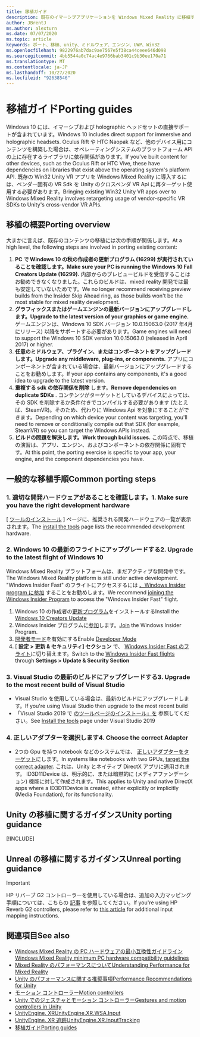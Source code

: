 ```yaml
---
title: 移植ガイド
description: 既存のイマーシブアプリケーションを Windows Mixed Reality に移植する手順を説明したチュートリアルです。
author: JBrentJ
ms.author: alexturn
ms.date: 07/07/2020
ms.topic: article
keywords: ポート、移植、unity、ミドルウェア、エンジン、UWP、Win32
ms.openlocfilehash: 9822976ab7dac9ae7567e5f38ca44ceee646d098
ms.sourcegitcommit: 4bb5544a0c74ac4e9766bab3401c9b30ee170a71
ms.translationtype: MT
ms.contentlocale: ja-JP
ms.lasthandoff: 10/27/2020
ms.locfileid: "92638546"
---
```

# <a name="porting-guides"></a><span data-ttu-id="9c20e-104">移植ガイド</span><span class="sxs-lookup"><span data-stu-id="9c20e-104">Porting guides</span></span>

<span data-ttu-id="9c20e-105">Windows 10 には、イマーシブおよび holographic ヘッドセットの直接サポートが含まれています。</span><span class="sxs-lookup"><span data-stu-id="9c20e-105">Windows 10 includes direct support for immersive and holographic headsets.</span></span> <span data-ttu-id="9c20e-106">Oculus Rift や HTC Naopak など、他のデバイス用にコンテンツを構築した場合は、オペレーティングシステムのプラットフォーム API の上に存在するライブラリに依存関係があります。</span><span class="sxs-lookup"><span data-stu-id="9c20e-106">If you've built content for other devices, such as the Oculus Rift or HTC Vive, these have dependencies on libraries that exist above the operating system's platform API.</span></span> <span data-ttu-id="9c20e-107">既存の Win32 Unity VR アプリを Windows Mixed Reality に導入するには、ベンダー固有の VR Sdk を Unity のクロスベンダ VR Api に再ターゲット使用する必要があります。</span><span class="sxs-lookup"><span data-stu-id="9c20e-107">Bringing existing Win32 Unity VR apps over to Windows Mixed Reality involves retargeting usage of vendor-specific VR SDKs to Unity's cross-vendor VR APIs.</span></span>

## <a name="porting-overview"></a><span data-ttu-id="9c20e-108">移植の概要</span><span class="sxs-lookup"><span data-stu-id="9c20e-108">Porting overview</span></span>

<span data-ttu-id="9c20e-109">大まかに言えば、既存のコンテンツの移植には次の手順が関係します。</span><span class="sxs-lookup"><span data-stu-id="9c20e-109">At a high level, the following steps are involved in porting existing content:</span></span>
1. <span data-ttu-id="9c20e-110">**PC で Windows 10 の秋の作成者の更新プログラム (16299) が実行されていることを確認します。**</span><span class="sxs-lookup"><span data-stu-id="9c20e-110">**Make sure your PC is running the Windows 10 Fall Creators Update (16299).**</span></span> <span data-ttu-id="9c20e-111">内部からのプレビュービルドを受信することはお勧めできなくなりました。これらのビルドは、mixed reality 開発では最も安定していないためです。</span><span class="sxs-lookup"><span data-stu-id="9c20e-111">We no longer recommend receiving preview builds from the Insider Skip Ahead ring, as those builds won't be the most stable for mixed reality development.</span></span>
2. <span data-ttu-id="9c20e-112">**グラフィックスまたはゲームエンジンの最新バージョンにアップグレードします。**</span><span class="sxs-lookup"><span data-stu-id="9c20e-112">**Upgrade to the latest version of your graphics or game engine.**</span></span> <span data-ttu-id="9c20e-113">ゲームエンジンは、Windows 10 SDK バージョン 10.0.15063.0 (2017 年4月にリリース) 以降をサポートする必要があります。</span><span class="sxs-lookup"><span data-stu-id="9c20e-113">Game engines will need to support the Windows 10 SDK version 10.0.15063.0 (released in April 2017) or higher.</span></span>
3. <span data-ttu-id="9c20e-114">**任意のミドルウェア、プラグイン、またはコンポーネントをアップグレードします。**</span><span class="sxs-lookup"><span data-stu-id="9c20e-114">**Upgrade any middleware, plug-ins, or components.**</span></span> <span data-ttu-id="9c20e-115">アプリにコンポーネントが含まれている場合は、最新バージョンにアップグレードすることをお勧めします。</span><span class="sxs-lookup"><span data-stu-id="9c20e-115">If your app contains any components, it's a good idea to upgrade to the latest version.</span></span>
4. <span data-ttu-id="9c20e-116">**重複する sdk の依存関係を削除** します。</span><span class="sxs-lookup"><span data-stu-id="9c20e-116">**Remove dependencies on duplicate SDKs** .</span></span> <span data-ttu-id="9c20e-117">コンテンツがターゲットとしているデバイスによっては、その SDK を削除するか条件付きでコンパイルする必要があります (たとえば、SteamVR)。そのため、代わりに Windows Api を対象にすることができます。</span><span class="sxs-lookup"><span data-stu-id="9c20e-117">Depending on which device your content was targeting, you'll need to remove or conditionally compile out that SDK (for example, SteamVR) so you can target the Windows APIs instead.</span></span>
5. <span data-ttu-id="9c20e-118">**ビルドの問題を解決します。**</span><span class="sxs-lookup"><span data-stu-id="9c20e-118">**Work through build issues.**</span></span> <span data-ttu-id="9c20e-119">この時点で、移植の演習は、アプリ、エンジン、およびコンポーネントの依存関係に固有です。</span><span class="sxs-lookup"><span data-stu-id="9c20e-119">At this point, the porting exercise is specific to your app, your engine, and the component dependencies you have.</span></span>

## <a name="common-porting-steps"></a><span data-ttu-id="9c20e-120">一般的な移植手順</span><span class="sxs-lookup"><span data-stu-id="9c20e-120">Common porting steps</span></span>

### <a name="1-make-sure-you-have-the-right-development-hardware"></a><span data-ttu-id="9c20e-121">1. 適切な開発ハードウェアがあることを確認します。</span><span class="sxs-lookup"><span data-stu-id="9c20e-121">1. Make sure you have the right development hardware</span></span>

<span data-ttu-id="9c20e-122">[ [ツールのインストール](../install-the-tools.md#immersive-vr-headset-requirements) ] ページに、推奨される開発ハードウェアの一覧が表示されます。</span><span class="sxs-lookup"><span data-stu-id="9c20e-122">The [install the tools](../install-the-tools.md#immersive-vr-headset-requirements) page lists the recommended development hardware.</span></span>

### <a name="2-upgrade-to-the-latest-flight-of-windows-10"></a><span data-ttu-id="9c20e-123">2. Windows 10 の最新のフライトにアップグレードする</span><span class="sxs-lookup"><span data-stu-id="9c20e-123">2. Upgrade to the latest flight of Windows 10</span></span>

<span data-ttu-id="9c20e-124">Windows Mixed Reality プラットフォームは、まだアクティブな開発中です。</span><span class="sxs-lookup"><span data-stu-id="9c20e-124">The Windows Mixed Reality platform is still under active development.</span></span> <span data-ttu-id="9c20e-125">"Windows Insider Fast" のフライトにアクセスするには [、Windows Insider program に参加](https://insider.windows.com/) することをお勧めします。</span><span class="sxs-lookup"><span data-stu-id="9c20e-125">We recommend [joining the Windows Insider Program](https://insider.windows.com/) to access the "Windows Insider Fast" flight.</span></span>
1. <span data-ttu-id="9c20e-126">Windows 10 の作成者の[更新プログラム](https://www.microsoft.com/software-download/windows10)をインストールする</span><span class="sxs-lookup"><span data-stu-id="9c20e-126">Install the [Windows 10 Creators Update](https://www.microsoft.com/software-download/windows10)</span></span>
2. <span data-ttu-id="9c20e-127">Windows Insider プログラムに[参加](https://insider.windows.com/)します。</span><span class="sxs-lookup"><span data-stu-id="9c20e-127">[Join](https://insider.windows.com/) the Windows Insider Program.</span></span>
3. <span data-ttu-id="9c20e-128">[開発者モード](https://docs.microsoft.com/windows/uwp/get-started/enable-your-device-for-development)を有効にする</span><span class="sxs-lookup"><span data-stu-id="9c20e-128">Enable [Developer Mode](https://docs.microsoft.com/windows/uwp/get-started/enable-your-device-for-development)</span></span>
4. <span data-ttu-id="9c20e-129">[ **設定 > 更新 & セキュリティ] セクション** で、 [Windows Insider Fast のフライト](https://blogs.technet.microsoft.com/uktechnet/2016/07/01/joining-insider-preview)に切り替えます。</span><span class="sxs-lookup"><span data-stu-id="9c20e-129">Switch to the [Windows Insider Fast flights](https://blogs.technet.microsoft.com/uktechnet/2016/07/01/joining-insider-preview) through **Settings > Update & Security Section**</span></span>

### <a name="3-upgrade-to-the-most-recent-build-of-visual-studio"></a><span data-ttu-id="9c20e-130">3. Visual Studio の最新のビルドにアップグレードする</span><span class="sxs-lookup"><span data-stu-id="9c20e-130">3. Upgrade to the most recent build of Visual Studio</span></span>
* <span data-ttu-id="9c20e-131">Visual Studio を使用している場合は、最新のビルドにアップグレードします。</span><span class="sxs-lookup"><span data-stu-id="9c20e-131">If you're using Visual Studio then upgrade to the most recent build</span></span>
* <span data-ttu-id="9c20e-132">「Visual Studio 2019 で [のツールページのインストール」を](../install-the-tools.md#installation-checklist) 参照してください。</span><span class="sxs-lookup"><span data-stu-id="9c20e-132">See [Install the tools](../install-the-tools.md#installation-checklist) page under Visual Studio 2019</span></span>

### <a name="4-choose-the-correct-adapter"></a><span data-ttu-id="9c20e-133">4. 正しいアダプターを選択します</span><span class="sxs-lookup"><span data-stu-id="9c20e-133">4. Choose the correct Adapter</span></span>
* <span data-ttu-id="9c20e-134">2つの Gpu を持つ notebook などのシステムでは、 [正しいアダプターをターゲット](../native/rendering-in-directx.md#hybrid-graphics-pcs-and-mixed-reality-applications)にします。</span><span class="sxs-lookup"><span data-stu-id="9c20e-134">In systems like notebooks with two GPUs, [target the correct adapter](../native/rendering-in-directx.md#hybrid-graphics-pcs-and-mixed-reality-applications).</span></span> <span data-ttu-id="9c20e-135">これは、Unity とネイティブ DirectX アプリに適用されます。 ID3D11Device は、明示的に、または暗黙的に (メディアファンデーション) 機能に対して作成されます。</span><span class="sxs-lookup"><span data-stu-id="9c20e-135">This applies to Unity and native DirectX apps where a ID3D11Device is created, either explicitly or implicitly (Media Foundation), for its functionality.</span></span>

## <a name="unity-porting-guidance"></a><span data-ttu-id="9c20e-136">Unity の移植に関するガイダンス</span><span class="sxs-lookup"><span data-stu-id="9c20e-136">Unity porting guidance</span></span>

[!INCLUDE[](includes/unity-porting-guidance.md)]

## <a name="unreal-porting-guidance"></a><span data-ttu-id="9c20e-137">Unreal の移植に関するガイダンス</span><span class="sxs-lookup"><span data-stu-id="9c20e-137">Unreal porting guidance</span></span>

> [!IMPORTANT]
> <span data-ttu-id="9c20e-138">HP リバーブ G2 コントローラーを使用している場合は、追加の入力マッピング手順については、こちらの [記事](../unreal/unreal-reverb-g2-controllers.md) を参照してください。</span><span class="sxs-lookup"><span data-stu-id="9c20e-138">If you're using HP Reverb G2 controllers, please refer to [this article](../unreal/unreal-reverb-g2-controllers.md) for additional input mapping instructions.</span></span>

## <a name="see-also"></a><span data-ttu-id="9c20e-139">関連項目</span><span class="sxs-lookup"><span data-stu-id="9c20e-139">See also</span></span>
* [<span data-ttu-id="9c20e-140">Windows Mixed Reality の PC ハードウェアの最小互換性ガイドライン</span><span class="sxs-lookup"><span data-stu-id="9c20e-140">Windows Mixed Reality minimum PC hardware compatibility guidelines</span></span>](https://docs.microsoft.com/windows/mixed-reality/enthusiast-guide/windows-mixed-reality-minimum-pc-hardware-compatibility-guidelines)
* [<span data-ttu-id="9c20e-141">Mixed Reality のパフォーマンスについて</span><span class="sxs-lookup"><span data-stu-id="9c20e-141">Understanding Performance for Mixed Reality</span></span>](../platform-capabilities-and-apis/understanding-performance-for-mixed-reality.md)
* [<span data-ttu-id="9c20e-142">Unity のパフォーマンスに関する推奨事項</span><span class="sxs-lookup"><span data-stu-id="9c20e-142">Performance Recommendations for Unity</span></span>](../unity/performance-recommendations-for-unity.md)
* [<span data-ttu-id="9c20e-143">モーション コントローラー</span><span class="sxs-lookup"><span data-stu-id="9c20e-143">Motion controllers</span></span>](../../design/motion-controllers.md)
* [<span data-ttu-id="9c20e-144">Unity でのジェスチャとモーション コントローラー</span><span class="sxs-lookup"><span data-stu-id="9c20e-144">Gestures and motion controllers in Unity</span></span>](../unity/gestures-and-motion-controllers-in-unity.md)
* [<span data-ttu-id="9c20e-145">UnityEngine. XR</span><span class="sxs-lookup"><span data-stu-id="9c20e-145">UnityEngine.XR.WSA.Input</span></span>](https://docs.unity3d.com/ScriptReference/XR.WSA.Input.InteractionManager.html)
* [<span data-ttu-id="9c20e-146">UnityEngine. XR 追跡</span><span class="sxs-lookup"><span data-stu-id="9c20e-146">UnityEngine.XR.InputTracking</span></span>](https://docs.unity3d.com/ScriptReference/XR.InputTracking.html)
* [<span data-ttu-id="9c20e-147">移植ガイド</span><span class="sxs-lookup"><span data-stu-id="9c20e-147">Porting guides</span></span>](porting-guides.md)